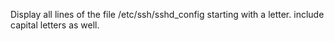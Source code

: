 Display all lines of the file /etc/ssh/sshd_config starting with a letter.
include capital letters as well.

